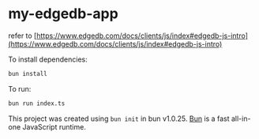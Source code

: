 # my-edgedb-app

refer to [https://www.edgedb.com/docs/clients/js/index#edgedb-js-intro](https://www.edgedb.com/docs/clients/js/index#edgedb-js-intro)

To install dependencies:

```bash
bun install
```

To run:

```bash
bun run index.ts
```

This project was created using `bun init` in bun v1.0.25. [Bun](https://bun.sh) is a fast all-in-one JavaScript runtime.
